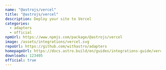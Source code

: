 ```yaml
---
name: "@astrojs/vercel"
title: "@astrojs/vercel"
description: Deploy your site to Vercel
categories:
  - adapters
  - official
npmUrl: https://www.npmjs.com/package/@astrojs/vercel
image: /assets/integrations/vercel.svg
repoUrl: https://github.com/withastro/adapters
homepageUrl: https://docs.astro.build/en/guides/integrations-guide/vercel/
downloads: 123405
official: true
---
```

